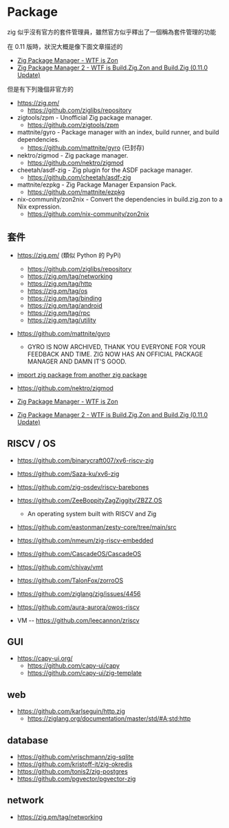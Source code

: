 # Package

zig 似乎沒有官方的套件管理員，雖然官方似乎釋出了一個稱為套件管理的功能

在 0.11 版時，狀況大概是像下面文章描述的

* [Zig Package Manager - WTF is Zon](https://zig.news/edyu/zig-package-manager-wtf-is-zon-558e)
* [Zig Package Manager 2 - WTF is Build.Zig.Zon and Build.Zig (0.11.0 Update)](https://zig.news/edyu/zig-package-manager-wtf-is-zon-2-0110-update-1jo3)

但是有下列幾個非官方的

* https://zig.pm/
    * https://github.com/ziglibs/repository
* zigtools/zpm - Unofficial Zig package manager.
    * https://github.com/zigtools/zpm
* mattnite/gyro - Package manager with an index, build runner, and build dependencies.
    * https://github.com/mattnite/gyro (已封存)
* nektro/zigmod - Zig package manager.
    * https://github.com/nektro/zigmod
* cheetah/asdf-zig - Zig plugin for the ASDF package manager.
    * https://github.com/cheetah/asdf-zig
* mattnite/ezpkg - Zig Package Manager Expansion Pack.
    * https://github.com/mattnite/ezpkg
* nix-community/zon2nix - Convert the dependencies in build.zig.zon to a Nix expression.
    * https://github.com/nix-community/zon2nix

## 套件

* https://zig.pm/ (類似 Python 的 PyPi)
    * https://github.com/ziglibs/repository
    * https://zig.pm/tag/networking
    * https://zig.pm/tag/http
    * https://zig.pm/tag/os
    * https://zig.pm/tag/binding
    * https://zig.pm/tag/android
    * https://zig.pm/tag/rpc
    * https://zig.pm/tag/utility

* https://github.com/mattnite/gyro
    * GYRO IS NOW ARCHIVED, THANK YOU EVERYONE FOR YOUR FEEDBACK AND TIME. ZIG NOW HAS AN OFFICIAL PACKAGE MANAGER AND DAMN IT'S GOOD.
* [import zig package from another zig package](https://stackoverflow.com/questions/68421136/import-zig-package-from-another-zig-package)
* https://github.com/nektro/zigmod
* [Zig Package Manager - WTF is Zon](https://zig.news/edyu/zig-package-manager-wtf-is-zon-558e)
* [Zig Package Manager 2 - WTF is Build.Zig.Zon and Build.Zig (0.11.0 Update)](https://zig.news/edyu/zig-package-manager-wtf-is-zon-2-0110-update-1jo3)

## RISCV / OS

* https://github.com/binarycraft007/xv6-riscv-zig
* https://github.com/Saza-ku/xv6-zig

* https://github.com/zig-osdev/riscv-barebones
* https://github.com/ZeeBoppityZagZiggity/ZBZZ.OS
    * An operating system built with RISCV and Zig
* https://github.com/eastonman/zesty-core/tree/main/src
* https://github.com/nmeum/zig-riscv-embedded
* https://github.com/CascadeOS/CascadeOS
* https://github.com/chivay/vmt
* https://github.com/TalonFox/zorroOS
* https://github.com/ziglang/zig/issues/4456
* https://github.com/aura-aurora/owos-riscv
* VM -- https://github.com/leecannon/zriscv

## GUI

* https://capy-ui.org/
    * https://github.com/capy-ui/capy
    * https://github.com/capy-ui/zig-template

## web

* https://github.com/karlseguin/http.zig
    * https://ziglang.org/documentation/master/std/#A;std:http

## database

* https://github.com/vrischmann/zig-sqlite
* https://github.com/kristoff-it/zig-okredis
* https://github.com/tonis2/zig-postgres
* https://github.com/pgvector/pgvector-zig


## network

* https://zig.pm/tag/networking



